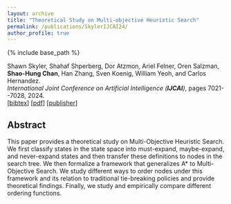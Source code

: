 ```yaml
---
layout: archive
title: "Theoretical Study on Multi-objective Heuristic Search"
permalink: /publications/SkylerIJCAI24/
author_profile: true
---
```


{% include base_path %}

Shawn Skyler, Shahaf Shperberg, Dor Atzmon, Ariel Felner, Oren Salzman, **Shao-Hung Chan**, Han Zhang, Sven Koenig, William Yeoh, and Carlos Hernandez.  
<i>International Joint Conference on Artificial Intelligence (**IJCAI**)</i>, pages 7021--7028, 2024.  
[<a href="javascript:void(0)" onclick="(function(target, id) { if ($('#' + id).css('display') == 'block') { $('#' + id).hide('fast'); $(target).text('bibtex') } else { $('#' + id).show('fast'); $(target).text('bibtex▲') } })(this, 'bibtex-SkylerIJCAI24');">bibtex</a>]
[[pdf](https://shchan13.github.io/files/SkylerIJCAI24.pdf)]
[[publisher](https://www.ijcai.org/proceedings/2024/776)]
<div id="bibtex-SkylerIJCAI24" style="display:none">
<pre>@inproceedings{SkylerIJCAI24,
author    = {Shawn Skyler and Shahaf Shperberg and Dor Atzmon and Ariel Felner and Oren Salzman and Shao-Hung Chan and Han Zhang and Sven Koenig and William Yeoh and Carlos Hernandez},
title     = {Theoretical Study on Multi-objective Heuristic Search},
booktitle = {Proceedings of the International Joint Conference on Artificial Intelligence (IJCAI)},
pages     = {7021--7028},
year      = {2024}
}
</pre></div>

## Abstract

This paper provides a theoretical study on Multi-Objective Heuristic Search. We first classify states in the state space into must-expand, maybe-expand, and never-expand states and then transfer these definitions to nodes in the search tree. We then formalize a framework that generalizes A* to Multi-Objective Search. We study different ways to order nodes under this framework and its relation to traditional tie-breaking policies and provide theoretical findings. Finally, we study and empirically compare different ordering functions.
